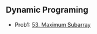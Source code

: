 ## Dynamic Programing

- Prob1: [53. Maximum Subarray](https://leetcode.com/problems/maximum-subarray/description/)

